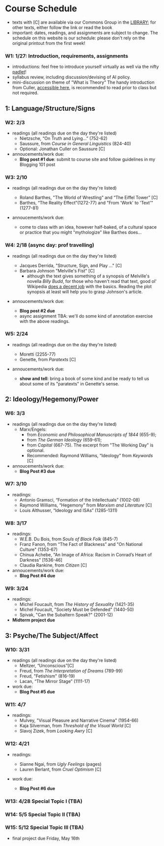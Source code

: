 # **Course Schedule** 

* texts with [C] are available via our Commons Group in the [LIBRARY](https://commons.gc.cuny.edu/groups/engl-702-spr25/library/); for other texts, either follow the link or read the book
* important: dates, readings, and assignments are subject to change. The schedule on this website is our schedule: please don't rely on the original printout from the first week!


###  W1: 1/27: Introduction, requirements, assignments
                                                                                                                                                                                                                                                                                                    
* introductions: feel free to introduce yourself virtually as well via the nifty [padlet](https://huntercollege68.padlet.org/jallred/intros-parts-of-speech-in-engl-702-spr-25-nar3vrtawrrobp7l)!
* syllabus review, including discussion/devising of AI policy.
* mini-discussion on theme of "What is Theory" The handy introduction from Culler, [accessible here](https://www.dropbox.com/s/cio0tdelf07i3my/culler-WHATISTHEORY%3F.pdf?dl=0), is recommended to read prior to class but not required.                                                                                                                                                                       

## 1: Language/Structure/Signs                                                                                                                                                                                                                                                                                                                 
                                                                               
### W2: 2/3                        
* readings (all readings due on the day they're listed)
	* Nietzsche, “On Truth and Lying…” (752-62)   
	* Saussure, from *Course in General Linguistics* (824-40) 
	* Optional: Jonathan Culler on Saussure [C]    
* annoucements/work due:
	* **Blog post #1 due**: submit to course site and follow guidelines in my Blogging 101 post

### W3: 2/10 

* readings (all readings due on the day they're listed)
	* Roland Barthes, "The World of Wrestling" and “The Eiffel Tower” [C] 
	* Barthes, “The Reality Effect”(1272-77) and "From 'Work' to 'Text'" (1277-81)                               

* annoucements/work due:
	* come to class with an idea, however half-baked, of a cultural space or practice that you might "mythologize" like Barthes does...                                                                                                                                                                               

### W4: 2/18 (async day: prof travelling)
* readings (all readings due on the day they're listed)
	* Jacques Derrida, "Structure, Sign, and Play ..." [C]
	* Barbara Johnson "Melville's Fist" [C] 
		* although the text gives something of a synopsis of Melville's novella *Billy Budd*, for those who haven't read that text, good ol' Wikipedia [does a decent job](https://en.wikipedia.org/wiki/Billy_Budd) with the basics. Reading the plot synopsis at least will help you to grasp Johnson's article.                                                                               

* annoucements/work due:
	* **Blog post #2 due**   
	* async assignment TBA: we'll do some kind of annotation exercise with the above readings.

### W5: 2/24
* readings (all readings due on the day they're listed)
	* Moretti (2255-77)
	* Genette, from *Paratexts* [C]     
	
* annoucements/work due:
	* **show and tell**: bring a book of some kind and be ready to tell us about some of its "paratexts" in Genette's sense.                                                                                                                                                                                                                      

## 2: Ideology/Hegemony/Power                                                                                                                                                                                                                                                                                                                  

### W6: 3/3  
* readings (all readings due on the day they're listed)
	* Marx/Engels: 
		* from *Economic and Philosophical Manuscripts of 1844* (655-9); 
		* from *The German Ideology* (659-61); 
		* from *Capital* (667-75). The excerpt from "The Working Day" is optional. 
		* Recommended: Raymond Williams, “Ideology” from *Keywords* [C]    
* annoucements/work due:
	* **Blog Post #3 due**


### W7: 3/10  
* readings:
	* Antonio Gramsci, “Formation of the Intellectuals” (1002-08) 
	* Raymond Williams, “Hegemony” from *Marxism and Literature* [C]
	* Louis Althusser, “Ideology and ISAs” (1285-1311)   



### W8: 3/17                                                                                                                                                                                                                                                                                                                                                                                                                                                                                                                                                                                                                
* readings:
	* W.E.B. Du Bois, from *Souls of Black Folk* (845-7)
	* Franz Fanon, from “The Fact of Blackness” and "On National Culture" (1353-67)
	* Chinua Achebe, "An Image of Africa: Racism in Conrad’s Heart of Darkness" [1536-46] 
	* Claudia Rankine, from *Citizen* [C]
* annoucements/work due:
	* **Blog Post #4 due**
	
### W9: 3/24                        
* readings:
	* Michel Foucault, from *The History of Sexuality* (1421-35)
	* Michel Foucault, "Society Must be Defended" (1440-50)
	* Spivak, "Can the Subaltern Speak?" (2001-12)
* **Midterm project due**

## 3: Psyche/The Subject/Affect

### W10: 3/31   
* readings (all readings due on the day they're listed)
	* Meltzer, “Unconscious”[C] 
	* Freud, from *The Interpretation of Dreams* (789-99)
	* Freud, "Fetishism" (816-19)	
	* Lacan, “The Mirror Stage” (1111-17)  
* work due:
	* **Blog Post #5 due** 
                                   
### W11: 4/7                   
* readings:
	* Mulvey, "Visual Pleasure and Narrative Cinema" (1954-66)
	* Kaja Silverman, from *Threshold of the Visual World* [C]
	* Slavoj Zizek, from *Looking Awry* [C]

### W12: 4/21                
* readings:
	* Sianne Ngai, from *Ugly Feelings* (pages)
	* Lauren Berlant, from *Cruel Optimism* [C]
	
* work due:
	* **Blog Post #6 due**
 
### W13: 4/28 Special Topic I (TBA)                                                                                                     

### W14: 5/5 Special Topic II (TBA)                                                                                                     

### W15: 5/12 Special Topic III (TBA)
* final project due Friday, May 16th
